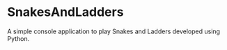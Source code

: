 # SnakesAndLadders
A simple console application to play Snakes and Ladders developed using Python. 
